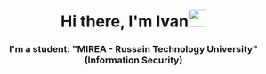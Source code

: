 <h1 align="center", background-color="purple">Hi there, I'm Ivan<img src="https://github.com/blackcater/blackcater/raw/main/images/Hi.gif" height="32"/></h1>
<h3 align="center">I'm a student: "MIREA - Russain Technology University" (Information Security)</h3>
